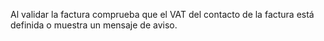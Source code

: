 Al validar la factura comprueba que el VAT del contacto de la factura está definida o muestra un mensaje de aviso.
